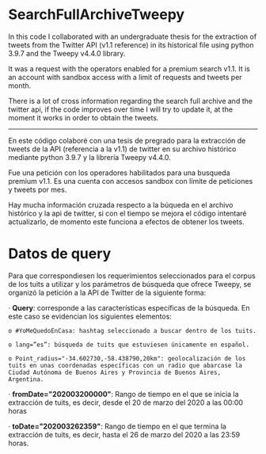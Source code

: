 # SearchFullArchiveTweepy

In this code I collaborated with an undergraduate thesis for the extraction of tweets from the Twitter API (v1.1 reference) in its historical file using 
python 3.9.7 and the Tweepy v4.4.0 library. 

It was a request with the operators enabled for a premium search v1.1. It is an account with sandbox access with a limit of requests and tweets per month. 

There is a lot of cross information regarding the search full archive and the twitter api, if the code improves over time I will try to update it, 
at the moment it works in order to obtain the tweets. 

------------------------
En este código colaboré con una tesis de pregrado para la extracción de tweets de la API (referencia a la v1.1) de twitter en su archivo histórico mediante 
python 3.9.7 y  la librería Tweepy v4.4.0.

Fue una petición con los operadores habilitados para una busqueda premium v1.1. Es una cuenta con accesos sandbox con límite de peticiones y tweets por mes. 

Hay mucha información cruzada respecto a la búqueda en el archivo histórico y la api de twitter, si con el tiempo se mejora el código intentaré actualizarlo, 
de momento este funciona a efectos de obtener los tweets. 

# Datos de query

Para que correspondiesen los requerimientos seleccionados para el corpus de los tuits a utilizar y los parámetros de búsqueda que ofrece Tweepy, se organizó la petición a la API de Twitter de la siguiente forma:

· **Query**: corresponde a las características específicas de la búsqueda. En este caso se evidencian los siguientes elementos:

    o #YoMeQuedoEnCasa: hashtag seleccionado a buscar dentro de los tuits.

    o lang=”es”: búsqueda de tuits que estuviesen únicamente en español.

    o Point_radius="-34.602730,-58.438790,20km": geolocalización de los tuits en unas coordenadas específicas con un radio que abarcase la Ciudad Autónoma de Buenos Aires y Provincia de Buenos Aires, Argentina.

· **fromDate="202003200000"**: Rango de tiempo en el que se inicia la extracción de tuits, es decir, desde el 20 de marzo del 2020 a las 00:00 horas

· **toDate="202003262359"**: Rango de tiempo en el que termina la extracción de tuits, es decir, hasta el 26 de marzo del 2020 a las 23:59 horas.
